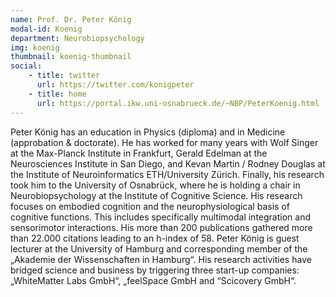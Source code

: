 ```yaml
---
name: Prof. Dr. Peter König
modal-id: Koenig
department: Neurobiopsychology
img: koenig
thumbnail: koenig-thumbnail
social:
    - title: twitter
      url: https://twitter.com/konigpeter
    - title: home
      url: https://portal.ikw.uni-osnabrueck.de/~NBP/PeterKoenig.html
---
```


Peter König has an education in Physics (diploma) and in Medicine (approbation & doctorate). He has
worked for many years with Wolf Singer at the Max-Planck Institute in Frankfurt, Gerald Edelman at the
Neurosciences Institute in San Diego, and Kevan Martin / Rodney Douglas at the Institute of
Neuroinformatics ETH/University Zürich. Finally, his research took him to the University of Osnabrück,
where he is holding a chair in Neurobiopsychology at the Institute of Cognitive Science. His research
focuses on embodied cognition and the neurophysiological basis of cognitive functions. This includes
specifically multimodal integration and sensorimotor interactions. His more than 200 publications
gathered more than 22.000 citations leading to an h-index of 58. Peter König is guest lecturer at the
University of Hamburg and corresponding member of the „Akademie der Wissenschaften in Hamburg“.
His research activities have bridged science and business by triggering three start-up companies:
„WhiteMatter Labs GmbH“, „feelSpace GmbH and “Scicovery GmbH“.